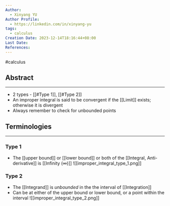 ```yaml
---
Author:
  - Xinyang YU
Author Profile:
  - https://linkedin.com/in/xinyang-yu
tags:
  - calculus
Creation Date: 2023-12-14T18:16:44+08:00
Last Date: 
References:
---
```

#calculus 
## Abstract
---
- 2 types - [[#Type 1]], [[#Type 2]]
- An improper integral is said to be convergent if the [[Limit]] exists; otherwise it is divergent
- Always remember to check for unbounded points


## Terminologies
---
### Type 1
- The [[upper bound]] or [[lower bound]] or both of the [[Integral, Anti-derivative]] is [[Infinity (∞)]]
![[improper_integral_type_1.png]]


### Type 2
- The [[Integrand]] is *unbounded* in the the interval of [[Integration]]
- Can be at either of the upper bound or lower bound, or a point within the interval
![[improper_integral_type_2.png]]